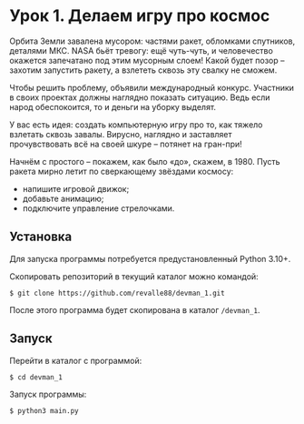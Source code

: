 # Урок 1. Делаем игру про космос

Орбита Земли завалена мусором: частями ракет, обломками спутников, деталями МКС. NASA бьёт тревогу: ещё чуть-чуть, и человечество окажется запечатано под этим мусорным слоем! Какой будет позор – захотим запустить ракету, а взлететь сквозь эту свалку не сможем.  

Чтобы решить проблему, объявили международный конкурс. Участники в своих проектах должны наглядно показать ситуацию. Ведь если народ обеспокоится, то и деньги на уборку выделят.  

У вас есть идея: создать компьютерную игру про то, как тяжело взлетать сквозь завалы. Вирусно, наглядно и заставляет прочувствовать всё на своей шкуре – потянет на гран-при!  

Начнём с простого – покажем, как было «до», скажем, в 1980. Пусть ракета мирно летит по сверкающему звёздами космосу:
- напишите игровой движок;
- добавьте анимацию;
- подключите управление стрелочками.

## Установка

Для запуска программы потребуется предустановленный Python 3.10+.

Скопировать репозиторий в текущий каталог можно командой:
```
$ git clone https://github.com/revalle88/devman_1.git
```
После этого программа будет скопирована в каталог ```/devman_1```.

## Запуск

Перейти в каталог с программой:
```
$ cd devman_1
```
Запуск программы:
```
$ python3 main.py
```
